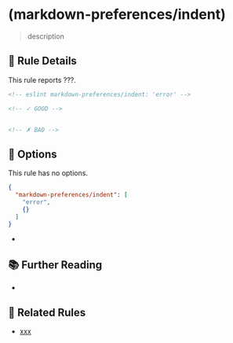 #  (markdown-preferences/indent)

> description

## 📖 Rule Details

This rule reports ???.

<!-- prettier-ignore-start -->

<!-- eslint-skip -->

```md
<!-- eslint markdown-preferences/indent: 'error' -->

<!-- ✓ GOOD -->


<!-- ✗ BAD -->

```

<!-- prettier-ignore-end -->

## 🔧 Options

This rule has no options.

<!-- or -->

```json
{
  "markdown-preferences/indent": [
    "error",
    {}
  ]
}
```

- 

## 📚 Further Reading

- 

## 👫 Related Rules

- [xxx]

[xxx]: https://xxx

